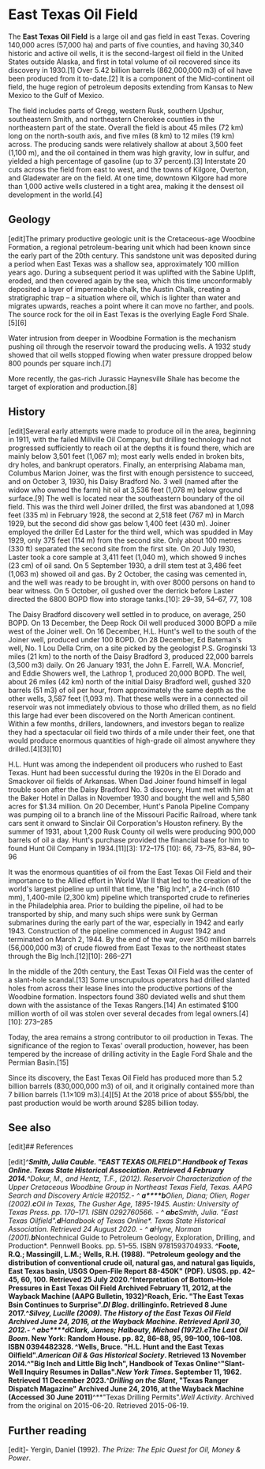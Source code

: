 # East Texas Oil Field

The **East Texas Oil Field** is a large oil and gas field in east Texas. Covering 140,000 acres (57,000 ha) and parts of five counties, and having 30,340 historic and active oil wells, it is the second-largest oil field in the United States outside Alaska, and first in total volume of oil recovered since its discovery in 1930.[1]
Over 5.42 billion barrels (862,000,000 m3) of oil have been produced from it to-date.[2] It is a component of the Mid-continent oil field, the huge region of petroleum deposits extending from Kansas to New Mexico to the Gulf of Mexico.

The field includes parts of Gregg, western Rusk, southern Upshur, southeastern Smith, and northeastern Cherokee counties in the northeastern part of the state. Overall the field is about 45 miles (72 km) long on the north-south axis, and five miles (8 km) to 12 miles (19 km) across. The producing sands were relatively shallow at about 3,500 feet (1,100 m), and the oil contained in them was high gravity, low in sulfur, and yielded a high percentage of gasoline (up to 37 percent).[3] Interstate 20 cuts across the field from east to west, and the towns of Kilgore, Overton, and Gladewater are on the field. At one time, downtown Kilgore had more than 1,000 active wells clustered in a tight area, making it the densest oil development in the world.[4]

## Geology

[edit]The primary productive geologic unit is the Cretaceous-age Woodbine Formation, a regional petroleum-bearing unit which had been known since the early part of the 20th century. This sandstone unit was deposited during a period when East Texas was a shallow sea, approximately 100 million years ago. During a subsequent period it was uplifted with the Sabine Uplift, eroded, and then covered again by the sea, which this time unconformably deposited a layer of impermeable chalk, the Austin Chalk, creating a stratigraphic trap – a situation where oil, which is lighter than water and migrates upwards, reaches a point where it can move no farther, and pools. The source rock for the oil in East Texas is the overlying Eagle Ford Shale.[5][6]

Water intrusion from deeper in Woodbine Formation is the mechanism pushing oil through the reservoir toward the producing wells. A 1932 study showed that oil wells stopped flowing when water pressure dropped below 800 pounds per square inch.[7]

More recently, the gas-rich Jurassic Haynesville Shale has become the target of exploration and production.[8]

## History

[edit]Several early attempts were made to produce oil in the area, beginning in 1911, with the failed Millville Oil Company, but drilling technology had not progressed sufficiently to reach oil at the depths it is found there, which are mainly below 3,501 feet (1,067 m); most early wells ended in broken bits, dry holes, and bankrupt operators. Finally, an enterprising Alabama man, Columbus Marion Joiner, was the first with enough persistence to succeed, and on October 3, 1930, his Daisy Bradford No. 3 well (named after the widow who owned the farm) hit oil at 3,536 feet (1,078 m) below ground surface.[9] The well is located near the southeastern boundary of the oil field. This was the third well Joiner drilled, the first was abandoned at 1,098 feet (335 m) in February 1928, the second at 2,518 feet (767 m) in March 1929, but the second did show gas below 1,400 feet (430 m). Joiner employed the driller Ed Laster for the third well, which was spudded in May 1929, only 375 feet (114 m) from the second site. Only about 100 metres (330 ft) separated the second site from the first site. On 20 July 1930, Laster took a core sample at 3,411 feet (1,040 m), which showed 9 inches (23 cm) of oil sand. On 5 September 1930, a drill stem test at 3,486 feet (1,063 m) showed oil and gas. By 2 October, the casing was cemented in, and the well was ready to be brought in, with over 8000 persons on hand to bear witness. On 5 October, oil gushed over the derrick before Laster directed the 6800 BOPD flow into storage tanks.[10]: 29–39, 54–67, 77, 108

The Daisy Bradford discovery well settled in to produce, on average, 250 BOPD. On 13 December, the Deep Rock Oil well produced 3000 BOPD a mile west of the Joiner well. On 16 December, H.L. Hunt's well to the south of the Joiner well, produced under 100 BOPD. On 28 December, Ed Bateman's well, No. 1 Lou Della Crim, on a site picked by the geologist P.S. Groginski 13 miles (21 km) to the north of the Daisy Bradford 3, produced 22,000 barrels (3,500 m3) daily. On 26 January 1931, the John E. Farrell, W.A. Moncrief, and Eddie Showers well, the Lathrop 1, produced 20,000 BOPD. The well, about 26 miles (42 km) north of the initial Daisy Bradford well, gushed 320 barrels (51 m3) of oil per hour, from approximately the same depth as the other wells, 3,587 feet (1,093 m). That these wells were in a connected oil reservoir was not immediately obvious to those who drilled them, as no field this large had ever been discovered on the North American continent. Within a few months, drillers, landowners, and investors began to realize they had a spectacular oil field two thirds of a mile under their feet, one that would produce enormous quantities of high-grade oil almost anywhere they drilled.[4][3][10]

H.L. Hunt was among the independent oil producers who rushed to East Texas. Hunt had been successful during the 1920s in the El Dorado and Smackover oil fields of Arkansas. When Dad Joiner found himself in legal trouble soon after the Daisy Bradford No. 3 discovery, Hunt met with him at the Baker Hotel in Dallas in November 1930 and bought the well and 5,580 acres for $1.34 million. On 20 December, Hunt's Panola Pipeline Company was pumping oil to a branch line of the Missouri Pacific Railroad, where tank cars sent it onward to Sinclair Oil Corporation's Houston refinery. By the summer of 1931, about 1,200 Rusk County oil wells were producing 900,000 barrels of oil a day. Hunt's purchase provided the financial base for him to found Hunt Oil Company in 1934.[11][3]: 172–175 [10]: 66, 73–75, 83–84, 90–96

It was the enormous quantities of oil from the East Texas Oil Field and their importance to the Allied effort in World War II that led to the creation of the world's largest pipeline up until that time, the "Big Inch", a 24-inch (610 mm), 1,400-mile (2,300 km) pipeline which transported crude to refineries in the Philadelphia area. Prior to building the pipeline, oil had to be transported by ship, and many such ships were sunk by German submarines during the early part of the war, especially in 1942 and early 1943. Construction of the pipeline commenced in August 1942 and terminated on March 2, 1944. By the end of the war, over 350 million barrels (56,000,000 m3) of crude flowed from East Texas to the northeast states through the Big Inch.[12][10]: 266–271

In the middle of the 20th century, the East Texas Oil Field was the center of a slant-hole scandal.[13] Some unscrupulous operators had drilled slanted holes from across their lease lines into the productive portions of the Woodbine formation. Inspectors found 380 deviated wells and shut them down with the assistance of the Texas Rangers.[14] An estimated $100 million worth of oil was stolen over several decades from legal owners.[4][10]: 273–285

Today, the area remains a strong contributor to oil production in Texas. The significance of the region to Texas' overall production, however, has been tempered by the increase of drilling activity in the Eagle Ford Shale and the Permian Basin.[15]

Since its discovery, the East Texas Oil Field has produced more than 5.2 billion barrels (830,000,000 m3) of oil, and it originally contained more than 7 billion barrels (1.1×109 m3).[4][5] At the 2018 price of about $55/bbl, the past production would be worth around $285 billion today.

## See also

[edit]## References

[edit]**^**Smith, Julia Cauble. "EAST TEXAS OILFIELD".*Handbook of Texas Online*. Texas State Historical Association. Retrieved 4 February 2014.**^**Dokur, M., and Hentz, T.F., (2012). Reservoir Characterization of the Upper Cretaceous Woodbine Group in Northeast Texas Field, Texas. AAPG Search and Discovery Article #20152.- ^
**a****b**Olien, Diana; Olien, Roger (2002).**c***Oil in Texas, The Gusher Age, 1895-1945*. Austin: University of Texas Press. pp. 170–171. ISBN 0292760566. - ^
**a****b****c**Smith, Julia. "East Texas Oilfield".**d***Handbook of Texas Online*. Texas State Historical Association. Retrieved 24 August 2020. - ^
**a**Hyne, Norman (2001).**b***Nontechnical Guide to Petroleum Geology, Exploration, Drilling, and Production*. Pennwell Books. pp. 51–55. ISBN 9781593704933. **^**Foote, R.Q.; Massingill, L.M.; Wells, R.H. (1988). "Petroleum geology and the distribution of conventional crude oil, natural gas, and natural gas liquids, East Texas basin, USGS Open-File Report 88-450K" (PDF). USGS. pp. 42–45, 60, 100. Retrieved 25 July 2020.**^**Interpretation of Bottom-Hole Pressures in East Texas Oil Field Archived February 11, 2012, at the Wayback Machine (AAPG Bulletin, 1932)**^**Roach, Eric. "The East Texas Bsin Continues to Surprise".*DI Blog*. drillinginfo. Retrieved 8 June 2017.**^**Silvey, Lucille (2009). The History of the East Texas Oil Field Archived June 24, 2016, at the Wayback Machine. Retrieved April 30, 2012.- ^
**a****b****c****d**Clark, James; Halbouty, Michael (1972).**e***The Last Oil Boom*. New York: Random House. pp. 82, 86–88, 95, 99–100, 106–108. ISBN 0394482328. **^**Wells, Bruce. "H.L. Hunt and the East Texas Oilfield".*American Oil & Gas Historical Society*. Retrieved 13 November 2014.**^**"Big Inch and Little Big Inch", Handbook of Texas Online**^**"Slant-Well Inquiry Resumes in Dallas".*New York Times*. September 11, 1962. Retrieved 11 December 2023.**^***Drilling on the Slant*, "Texas Ranger Dispatch Magazine" Archived June 24, 2016, at the Wayback Machine (Accessed 30 June 2011)**^**"Texas Drilling Permits".*Well Activity*. Archived from the original on 2015-06-20. Retrieved 2015-06-19.

## Further reading

[edit]- Yergin, Daniel (1992).
*The Prize: The Epic Quest for Oil, Money & Power*.